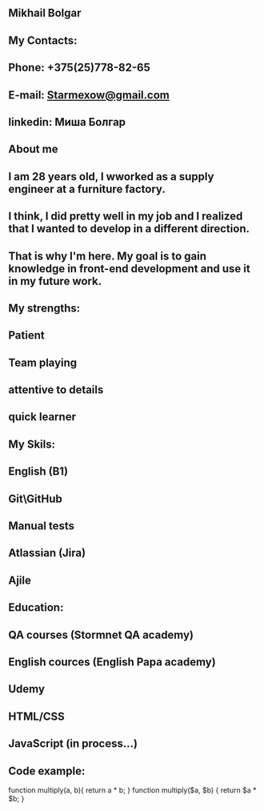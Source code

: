 ## Mikhail Bolgar

##   My Contacts: 
## Phone: +375(25)778-82-65
## E-mail: Starmexow@gmail.com
## linkedin: Миша Болгар


##   About me

## I am 28 years old, I wworked as a supply engineer at a furniture factory.
## I think, I did pretty well in my job and I realized that I wanted to develop in a different direction.
## That is why I'm here. My goal is to gain knowledge in front-end development and use it in my future work.

##   My strengths:
## Patient
## Team playing
## attentive to details
## quick learner

##   My Skils:

## English (B1)
## Git\GitHub
## Manual tests
## Atlassian (Jira)
## Ajile


##   Education:
## QA courses (Stormnet QA academy)
## English cources (English Papa academy)
## Udemy
##   HTML/CSS
##   JavaScript (in process...)

##   Code example: 
function multiply(a, b){
return a * b;
}
function multiply($a, $b) {
return $a * $b;
}

